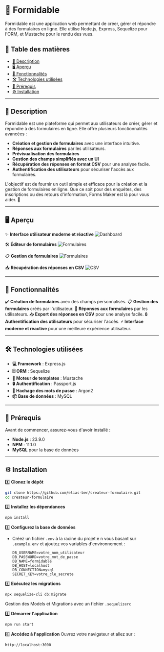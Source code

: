# 📝 Formidable

Formidable est une application web permettant de créer, gérer et répondre à des formulaires en ligne. Elle utilise Node.js, Express, Sequelize pour l'ORM, et Mustache pour le rendu des vues.

## 📜 Table des matières

- [📖 Description](#-description)
- [🖥️ Aperçu](#aperçu)
- [🚀 Fonctionnalités](#-fonctionnalités)
- [🛠️ Technologies utilisées](#technologies-utilisées)
- [📌 Prérequis](#-prérequis)
- [⚙️ Installation](#installation)

---

## 📖 Description


Formidable est une plateforme qui permet aux utilisateurs de créer, gérer et répondre à des formulaires en ligne. Elle offre plusieurs fonctionnalités avancées :

- **Création et gestion de formulaires** avec une interface intuitive.
- **Réponses aux formulaires** par les utilisateurs.
- **Prévisualisation des formulaires**
- **Gestion des champs simplifiés avec un UI**
- **Récupération des réponses en format CSV** pour une analyse facile.
- **Authentification des utilisateurs** pour sécuriser l'accès aux formulaires.

L'objectif est de fournir un outil simple et efficace pour la création et la gestion de formulaires en ligne. Que ce soit pour des enquêtes, des inscriptions ou des retours d'information, Forms Maker est là pour vous aider. 🚀

---

<h2 id="aperçu">🖥️ Aperçu</h2>

✨ **Interface utilisateur moderne et réactive**
![Dashboard](#)

🛠️ **Éditeur de formulaires**
![Formulaires](#)

📋 **Gestion de formulaires**
![Formulaires](#)

📥 **Récupération des réponses en CSV**
![CSV](#)

---

## 🚀 Fonctionnalités

✔️ **Création de formulaires** avec des champs personnalisés.
📋 **Gestion des formulaires** créés par l'utilisateur.
📝 **Réponses aux formulaires** par les utilisateurs.
📥 **Export des réponses en CSV** pour une analyse facile.
🔒 **Authentification des utilisateurs** pour sécuriser l'accès.
⚡ **Interface moderne et réactive** pour une meilleure expérience utilisateur.

---

<h2 id="technologies-utilisées">🛠️ Technologies utilisées</h2>

- **💻 Framework** : Express.js
- **🗄️ ORM** : Sequelize
- **📄 Moteur de templates** : Mustache
- **🔒 Authentification** : Passport.js
- **🔑 Hachage des mots de passe** : Argon2
- **📦 Base de données** : MySQL

---

## 📌 Prérequis

Avant de commencer, assurez-vous d'avoir installé :

- **Node.js** : 23.9.0
- **NPM** : 11.1.0
- **MySQL** pour la base de données

---

<h2 id="installation">⚙️ Installation</h2>

1️⃣ **Clonez le dépôt**
```bash
git clone https://github.com/elias-ber/createur-formulaire.git
cd createur-formulaire
```

2️⃣ **Installez les dépendances**
```bash
npm install
```

3️⃣ **Configurez la base de données**
- Créez un fichier `.env` à la racine du projet e n vous basant sur `.example.env` et ajoutez vos variables d'environnement :
  ```env
  DB_USERNAME=votre_nom_utilisateur
  DB_PASSWORD=votre_mot_de_passe
  DB_NAME=formidable
  DB_HOST=localhost
  DB_CONNECTION=mysql
  SECRET_KEY=votre_cle_secrete
  ```

4️⃣ **Exécutez les migrations**
```bash
npx sequelize-cli db:migrate
```

Gestion des Models et Migrations avec un fichier `.sequelizerc`

5️⃣ **Démarrer l'application**
```bash
npm run start
```

6️⃣ **Accédez à l'application**
Ouvrez votre navigateur et allez sur :
```bash
http://localhost:3000
```

